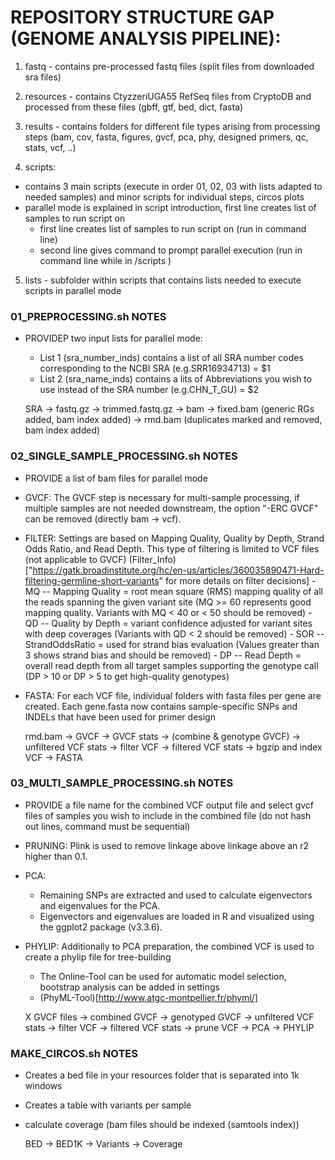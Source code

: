 # REPOSITORY STRUCTURE GAP (GENOME ANALYSIS PIPELINE):

1. fastq     - contains pre-processed fastq files (split files from downloaded sra files)

2. resources - contains CtyzzeriUGA55 RefSeq files from CryptoDB and processed from these files (gbff, gtf, bed, dict, fasta)

3. results   - contains folders for different file types arising from processing steps (bam, cov, fasta, figures, gvcf, pca, phy, designed primers, qc, stats, vcf, ..)

4. scripts:
- contains 3 main scripts (execute in order 01, 02, 03 with lists adapted to needed samples) and minor scripts for individual steps, circos plots
- parallel mode is explained in script introduction, first line creates list of samples to run script on
	- first line creates list of samples to run script on (run in command line)
	- second line gives command to prompt parallel execution (run in command line while in /scripts )

5. lists - subfolder within scripts that contains lists needed to execute scripts in parallel mode


### 01_PREPROCESSING.sh NOTES ###########################################################################################################################################

- PROVIDEP two input lists for parallel mode:
	- List 1 (sra_number_inds) contains a list of all SRA number codes corresponding to the NCBI SRA (e.g.SRR16934713) = $1
	- List 2 (sra_name_inds) contains a lits of Abbreviations you wish to use instead of the SRA number (e.g.CHN_T_GU) = $2

	SRA -> fastq.gz -> trimmed.fastq.gz -> bam -> fixed.bam (generic RGs added, bam index added) -> rmd.bam (duplicates marked and removed, bam index added)


### 02_SINGLE_SAMPLE_PROCESSING.sh NOTES ################################################################################################################################

- PROVIDE a  list of bam files for parallel mode

- GVCF:	The GVCF step is necessary for multi-sample processing, if multiple samples are not needed downstream, the option "-ERC GVCF" can be removed (directly bam -> vcf).

- FILTER: Settings are based on Mapping Quality, Quality by Depth, Strand Odds Ratio, and Read Depth. This type of filtering is limited to VCF files (not applicable to GVCF) (Filter_Info)["https://gatk.broadinstitute.org/hc/en-us/articles/360035890471-Hard-filtering-germline-short-variants" for more details on filter decisions]
		- MQ  -- Mapping Quality  = root mean square (RMS) mapping quality of all the reads spanning the given variant site (MQ >= 60 represents good mapping quality. Variants with MQ < 40 or < 50 should be removed)
		- QD  -- Quality by Depth = variant confidence adjusted for variant sites with deep coverages (Variants with QD < 2 should be removed)
		- SOR -- StrandOddsRatio  = used for strand bias evaluation (Values greater than 3 shows strand bias and should be removed)
		- DP  -- Read Depth       = overall read depth from all target samples supporting the genotype call (DP > 10 or DP > 5 to get high-quality genotypes)

- FASTA: For each VCF file, individual folders with fasta files per gene are created. Each gene.fasta now contains sample-specific SNPs and INDELs that have been used for primer design

	rmd.bam -> GVCF -> GVCF stats -> (combine & genotype GVCF) -> unfiltered VCF stats -> filter VCF -> filtered VCF stats -> bgzip and index VCF -> FASTA


### 03_MULTI_SAMPLE_PROCESSING.sh NOTES #################################################################################################################################

- PROVIDE a file name for the combined VCF output file and select gvcf files of samples you wish to include in the combined file (do not hash out lines, command must be sequential)

- PRUNING: Plink is used to remove linkage above linkage above an r2 higher than 0.1. 

- PCA:
	- Remaining SNPs are extracted and used to calculate eigenvectors and eigenvalues for the PCA.
	- Eigenvectors and eigenvalues are loaded in R and visualized using the ggplot2 package (v3.3.6).

- PHYLIP: Additionally to PCA preparation, the combined VCF is used to create a phylip file for tree-building 
	- The Online-Tool can be used for automatic model selection, bootstrap analysis can be added in settings
	- (PhyML-Tool)[http://www.atgc-montpellier.fr/phyml/]

	X GVCF files -> combined GVCF -> genotyped GVCF -> unfiltered VCF stats -> filter VCF -> filtered VCF stats -> prune VCF -> PCA -> PHYLIP

### MAKE_CIRCOS.sh NOTES ################################################################################################################################################


- Creates a bed file in your resources folder that is separated into 1k windows
- Creates a table with variants per sample
- calculate coverage (bam files should be indexed (samtools index))

	BED -> BED1K -> Variants -> Coverage


